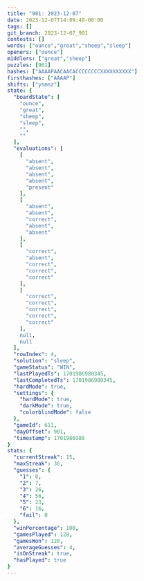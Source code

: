 ```yaml
---
title: "901: 2023-12-07"
date: 2023-12-07T14:09:40-08:00
tags: []
git_branch: 2023-12-07_901
contests: []
words: ["ounce","great","sheep","sleep"]
openers: ["ounce"]
middlers: ["great","sheep"]
puzzles: [901]
hashes: ["AAAAPAACAACACCCCCCCCXXXXXXXXXX"]
firsthashes: ["AAAAP"]
shifts: ["ysmnz"]
state: {
  "boardState": [
    "ounce",
    "great",
    "sheep",
    "sleep",
    "",
    ""
  ],
  "evaluations": [
    [
      "absent",
      "absent",
      "absent",
      "absent",
      "present"
    ],
    [
      "absent",
      "absent",
      "correct",
      "absent",
      "absent"
    ],
    [
      "correct",
      "absent",
      "correct",
      "correct",
      "correct"
    ],
    [
      "correct",
      "correct",
      "correct",
      "correct",
      "correct"
    ],
    null,
    null
  ],
  "rowIndex": 4,
  "solution": "sleep",
  "gameStatus": "WIN",
  "lastPlayedTs": 1701986980345,
  "lastCompletedTs": 1701986980345,
  "hardMode": true,
  "settings": {
    "hardMode": true,
    "darkMode": true,
    "colorblindMode": false
  },
  "gameId": 611,
  "dayOffset": 901,
  "timestamp": 1701986980
}
stats: {
  "currentStreak": 15,
  "maxStreak": 36,
  "guesses": {
    "1": 0,
    "2": 7,
    "3": 26,
    "4": 56,
    "5": 23,
    "6": 16,
    "fail": 0
  },
  "winPercentage": 100,
  "gamesPlayed": 128,
  "gamesWon": 128,
  "averageGuesses": 4,
  "isOnStreak": true,
  "hasPlayed": true
}
---
```

<!-- more -->
